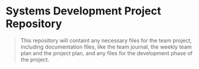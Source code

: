 # Systems Development Project Repository 
>This repository will containt any necessary files for the team project, including documentation files, like the team journal, the weekly team plan and the project plan, and any files for the development phase of the project.
